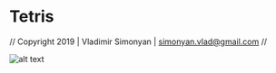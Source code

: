 # Tetris
//   Copyright 2019 | Vladimir Simonyan | simonyan.vlad@gmail.com   //



![alt text](https://repository-images.githubusercontent.com/221849287/f1fd9d80-078b-11ea-9674-afb80dd9476b)
